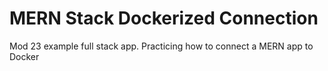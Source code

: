 # MERN Stack Dockerized Connection

Mod 23 example full stack app. Practicing how to connect a MERN app to Docker
